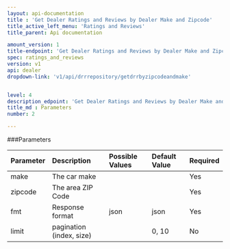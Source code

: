 ```yaml
---
layout: api-documentation
title : 'Get Dealer Ratings and Reviews by Dealer Make and Zipcode'
title_active_left_menu: 'Ratings and Reviews'
title_parent: Api documentation

amount_version: 1
title-endpoint: 'Get Dealer Ratings and Reviews by Dealer Make and Zipcode'
spec: ratings_and_reviews
version: v1
api: dealer
dropdown-link: 'v1/api/drrrepository/getdrrbyzipcodeandmake'


level: 4
description_edpoint: 'Get Dealer Ratings and Reviews by Dealer Make and Zipcode'
title_md : Parameters
number: 2

---
```



###Parameters

| Parameter  	| Description                           | Possible Values   	| Default Value | Required |
|:--------------|:--------------------------------------|:----------------------|:------------- |:-------- |
| make		 	| The car make							| 						| 		        | Yes      |
| zipcode	 	| The area ZIP Code						| 						| 		        | Yes      |
| fmt        	| Response format                       | json              	| json          | Yes      |
| limit		 	| pagination (index, size)				| 						| 0, 10	        | No       |